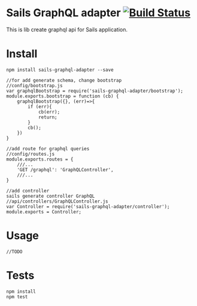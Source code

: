 # Sails GraphQL adapter [![Build Status](https://travis-ci.org/arvitaly/sails-graphql-adapter.svg?branch=master)](https://travis-ci.org/arvitaly/sails-graphql-adapter)

This is lib create graphql api for Sails application.

# Install

    npm install sails-graphql-adapter --save

    //for add generate schema, change bootstrap
    //config/bootstrap.js
    var graphqlBootstrap = require('sails-graphql-adapter/bootstrap');
    module.exports.bootstrap = function (cb) {
        graphqlBootstrap({}, (err)=>{
            if (err){
                cb(err);
                return;
            }
            cb();
        })
    }

    //add route for graphql queries
    //config/routes.js
    module.exports.routes = {
        ///...
        'GET /graphql': 'GraphQLController',
        ///...
    }

    //add controller
    sails generate controller GraphQL
    //api/controllers/GraphQLController.js
    var Controller = require('sails-graphql-adapter/controller');
    module.exports = Controller;

# Usage

    //TODO

# Tests

    npm install    
    npm test
